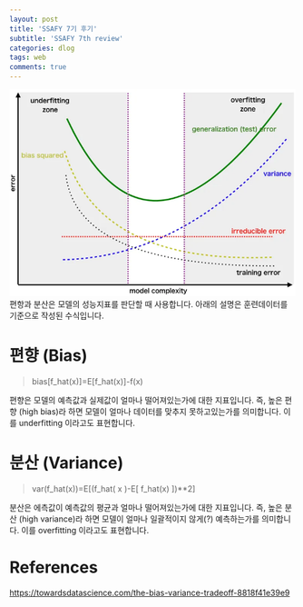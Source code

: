 ```yaml
---
layout: post
title: 'SSAFY 7기 후기'
subtitle: 'SSAFY 7th review'
categories: dlog
tags: web
comments: true
---
```


![2023-03-26-ml_bias_variance_asset](/assets/dlog/2023/2023-03-26-bias_variance.png)
편항과 분산은 모델의 성능지표를 판단할 때 사용합니다. 아래의 설명은 훈련데이터를 기준으로 작성된 수식입니다.

# 편향 (Bias)
> bias[f_hat(x)]=E[f_hat(x)]-f(x)  

편향은 모델의 예측값과 실제값이 얼마나 떨어져있는가에 대한 지표입니다. 즉, 높은 편향 (high bias)라 하면 모델이 얼마나 데이터를 맞추지 못하고있는가를 의미합니다. 이를 underfitting 이라고도 표현합니다.

# 분산 (Variance)
> var(f_hat(x))=E[(f_hat( x )-E[ f_hat(x) ])**2]  

분산은 에측값이 예측값의 평균과 얼마나 떨어져있는가에 대한 지표입니다. 즉, 높은 분산 (high variance)라 하면 모델이 얼마나 일괄적이지 않게(?) 예측하는가를 의미합니다. 이를 overfitting 이라고도 표현합니다.


# References
https://towardsdatascience.com/the-bias-variance-tradeoff-8818f41e39e9